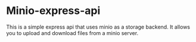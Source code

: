 # Minio-express-api

This is a simple express api that uses minio as a storage backend. It allows you to upload and download files from a minio server.
